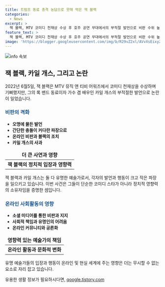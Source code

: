 ```yaml
---
title: 트럼프 동료 총격 농담으로 뭇매 먹은 잭 블랙
categories:
  - News
excerpt: >
  잭 블랙, MTV 코미디 천재상 수상 후 호주 공연 무대에서의 부적절 발언으로 비판 수위 높아져. 카일 개스는 생일 케이크 받고 다음엔 트럼프에 실패하지 않기를 말하며 트럼프 총격 사건 언급, 강한 비판 받아. 이에 블랙은 투어 일정 전면 보류 선언하며 증오 발언 용납하지 않겠다고 SNS에 글 남겼고, 개스도 위험한 실수라며 사과하고 있다. 강력한 온라인 비판 속에 블랙의 향후 활동은 미지수로 남을 전망이다.
feature_text: >
  잭 블랙, MTV 코미디 천재상 수상 후 호주 공연 무대에서의 부적절 발언으로 비판 수위 높아져. 카일 개스는 생일 케이크 받고 다음엔 트럼프에 실패하지 않기를 말하며 트럼프 총격 사건 언급, 강한 비판 받아. 이에 블랙은 투어 일정 전면 보류 선언하며 증오 발언 용납하지 않겠다고 SNS에 글 남겼고, 개스도 위험한 실수라며 사과하고 있다. 강력한 온라인 비판 속에 블랙의 향후 활동은 미지수로 남을 전망이다.
image: 'https://blogger.googleusercontent.com/img/b/R29vZ2xl/AVvXsEixyZcFfHzMRdzZMjFBmAUKJYCLCGyLL1o632UiGVXcaFdKo_bkvkuCioo0uUKlGfBVcT3P84aROyZIXSBEx3Aw5nCQ3pTgDom1WDC4m8eifvWiAmWEEVb4x6G_l8C0QH225ldMjyaFvpxGEBGNO37VmDTDMHGhJPq73UglMfDca1-0aw/s1600/blogspot.png'
---
```


<p><img src="https://blogger.googleusercontent.com/img/b/R29vZ2xl/AVvXsEixyZcFfHzMRdzZMjFBmAUKJYCLCGyLL1o632UiGVXcaFdKo_bkvkuCioo0uUKlGfBVcT3P84aROyZIXSBEx3Aw5nCQ3pTgDom1WDC4m8eifvWiAmWEEVb4x6G_l8C0QH225ldMjyaFvpxGEBGNO37VmDTDMHGhJPq73UglMfDca1-0aw/s1600/blogspot.png" alt="info 속보" /></p>

<h2 data-ke-size="size26">잭 블랙, 카일 개스, 그리고 논란</h2>

<p data-ke-size="size16">2022년 6월5일, 잭 블랙은 MTV 뮤직 앤 티비 어워즈에서 코미디 천재상을 수상하며 기뻐했지만, 그의 록 밴드 동료이자 가수 겸 배우인 카일 개스의 부적절한 발언으로 논란이 일었습니다.</p>

<h3><b><span style="color: #1a5490;">비판의 격화</span></b></h3>

<ul>
<li><b>오명에 물든 발언</b></li>
<li><b>간단한 충돌이 커다란 파장으로</b></li>
<li><b>온라인 비판과 블랙의 조치</b></li>
<li><b>카일 개스의 사과</b></li>
</ul>

<table>
<thead>
<tr>
<td style="text-align: center; height: 17px;"><b>더 큰 사연과 영향</b></td>
</tr>
</thead>
<tbody>
<tr>
<td style="text-align: center; height: 17px;"><b>잭 블랙의 정치적 입장과 영향력</b></td>
</tr>
</tbody>
</table>

<p data-ke-size="size16">잭 블랙과 카일 개스는 둘 다 유명한 예술가로서, 각자의 발언과 행동이 크고 작은 파장을 일으키고 있습니다. 이번 사건은 그들이 단순한 코미디 스타가 아니라 정치적 영향력의 소유자임을 증명한 셈입니다.</p>

<h3><b><span style="color: #1a5490;">온라인 사회활동의 영향</span></b></h3>

<ul>
<li><b>소셜 미디어를 통한 비판과 지지</b></li>
<li><b>사회적 책임과 유명인의 어려움</b></li>
<li><b>온라인 커뮤니티와 공론화</b></li>
</ul>

<table>
<thead>
<tr>
<td style="text-align: center; height: 17px;"><b>영향력 있는 예술가의 책임</b></td>
</tr>
</thead>
<tbody>
<tr>
<td style="text-align: center; height: 17px;"><b>온라인 활동과 문화적 변화</b></td>
</tr>
</tbody>
</table>

<p data-ke-size="size16">유명 예술가들의 입장과 행동이 온라인 및 현실 세계에 주는 영향은 더는 무시할 수 없는 요소로 자리 잡고 있습니다.</p>
유용한 생활 정보가 필요하시다면, <a href="https://qoogle.tistory.com" rel="dofollow">qoogle.tistory.com</a>


